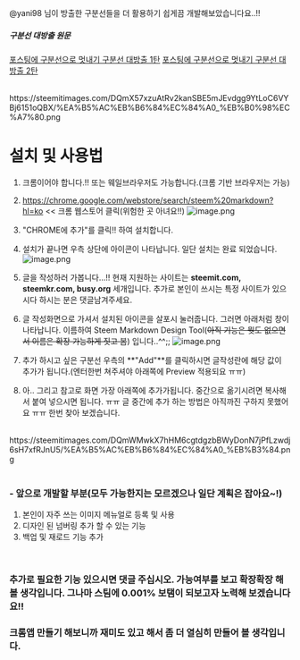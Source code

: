 @yani98 님이 방출한 구분선들을 더 활용하기 쉽게끔 개발해보았습니다요..!!

##### 구분선 대방출 원문
[포스팅에 구분선으로 멋내기 구분선 대방출 1탄](https://steemit.com/kr/@yani98/65ucqb-1)
[포스팅에 구분선으로 멋내기 구분선 대방출 2탄](https://steemit.com/kr/@yani98/6aspiq-2)

<br>
https://steemitimages.com/DQmX57xzuAtRv2kanSBE5mJEvdgg9YtLoC6VYBj6151oQBX/%EA%B5%AC%EB%B6%84%EC%84%A0_%EB%B0%98%EC%A7%80.png<br>

# 설치 및 사용법
1. 크롬이어야 합니다.!! 또는 웨일브라우저도 가능합니다.(크롬 기반 브라우저는 가능)
2. https://chrome.google.com/webstore/search/steem%20markdown?hl=ko  << 크롬 웹스토어 클릭(위험한 곳 아녀요!!)
![image.png](https://ipfs.busy.org/ipfs/QmUPjnwqL37GkduCBf3z5fjz5STv92vpC3MmxFYyM1DET6)
3. "CHROME에 추가"를 클릭!! 하여 설치합니다.
4. 설치가 끝나면 우측 상단에 아이콘이 나타납니다. 일단 설치는 완료 되었습니다.
![image.png](https://ipfs.busy.org/ipfs/QmTi99Y6bgWFZJapeqSYVMxNjBA5vCfcskeqpABZo2XdeC)
5. 글을 작성하러 가봅니다...!! 현재 지원하는 사이트는 **steemit.com, steemkr.com, busy.org** 세개입니다. 추가로 본인이 쓰시는 특정 사이트가 있으시다 하시는 분은 댓글남겨주세요.
6. 글 작성화면으로 가셔서 설치된 아이콘을 살포시 눌러줍니다. 그러면 아래처럼 창이 나타납니다. 이름하여 Steem Markdown Design Tool(~~아직 기능은 뭣도 없으면서 이름은 확장 가능하게 짓고 봄~~) 입니다..^^;;
![image.png](https://ipfs.busy.org/ipfs/QmXg3L617nLrxbCxR3kbKdjNs1pmqsVC6DeJk6UpDR38CB)
7. 추가 하시고 싶은 구분선 우측의 **"Add"**를 클릭하시면 글작성란에 해당 값이 추가가 됩니다.(엔터한번 쳐주셔야 아래쪽에 Preview 적용되요 ㅠㅠ)

8. 아.. 그리고 참고로 화면 가장 아래쪽에 추가가됩니다. 중간으로 옮기시려면 복사해서 붙여 넣으시면 됩니다. ㅠㅠ 글 중간에 추가 하는 방법은 아직까진 구하지 못했어요 ㅠㅠ 한번 찾아 보겠습니다.

<br>
https://steemitimages.com/DQmWMwkX7hHM6cgtdgzbBWyDonN7jPfLzwdj6sH7xfRJnU5/%EA%B5%AC%EB%B6%84%EC%84%A0_%EB%B3%84.png<br>

<br>

### - 앞으로 개발할 부분(모두 가능한지는 모르겠으나 일단 계획은 잡아요~!)
1. 본인이 자주 쓰는 이미지 메뉴얼로 등록 및 사용
2. 디자인 된 넘버링 추가 할 수 있는 기능
3. 백업 및 재로드 기능 추가

<br>

### 추가로 필요한 기능 있으시면 댓글 주십시오. 가능여부를 보고 확장확장 해볼 생각입니다. 그나마 스팀에 0.001% 보탬이 되보고자 노력해 보겠습니다요!!

### 크롬앱 만들기 해보니까 재미도 있고 해서 좀 더 열심히 만들어 볼 생각입니다.